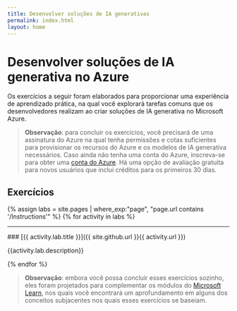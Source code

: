 ```yaml
---
title: Desenvolver soluções de IA generativas
permalink: index.html
layout: home
---
```


# Desenvolver soluções de IA generativa no Azure

Os exercícios a seguir foram elaborados para proporcionar uma experiência de aprendizado prática, na qual você explorará tarefas comuns que os desenvolvedores realizam ao criar soluções de IA generativa no Microsoft Azure.

> **Observação**: para concluir os exercícios, você precisará de uma assinatura do Azure na qual tenha permissões e cotas suficientes para provisionar os recursos do Azure e os modelos de IA generativa necessários. Caso ainda não tenha uma conta do Azure, inscreva-se para obter uma [conta do Azure](https://azure.microsoft.com/free). Há uma opção de avaliação gratuita para novos usuários que inclui créditos para os primeiros 30 dias.

## Exercícios

{% assign labs = site.pages | where_exp:"page", "page.url contains '/Instructions'" %} {% for activity in labs  %}
<hr>
### [{{ activity.lab.title }}]({{ site.github.url }}{{ activity.url }})

{{activity.lab.description}}

{% endfor %}

> **Observação**: embora você possa concluir esses exercícios sozinho, eles foram projetados para complementar os módulos do [Microsoft Learn](https://learn.microsoft.com/training/paths/create-custom-copilots-ai-studio/), nos quais você encontrará um aprofundamento em alguns dos conceitos subjacentes nos quais esses exercícios se baseiam.
